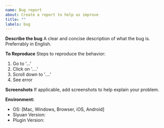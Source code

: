 ```yaml
---
name: Bug report
about: Create a report to help us improve
title: ""
labels: bug
---
```


**Describe the bug**
A clear and concise description of what the bug is. Preferrably in English.

**To Reproduce**
Steps to reproduce the behavior:

1. Go to '...'
2. Click on '....'
3. Scroll down to '....'
4. See error

**Screenshots**
If applicable, add screenshots to help explain your problem.

**Environment:**

- OS: [Mac, Windows, Browser, iOS, Android]
- Siyuan Version:
- Plugin Version:
